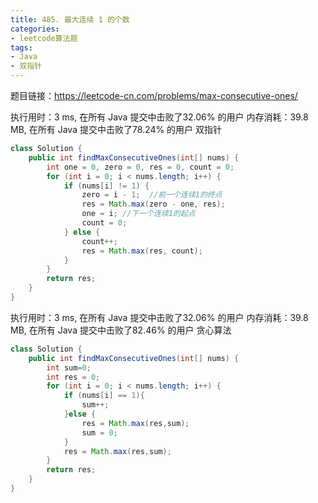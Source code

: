 ```yaml
---
title: 485. 最大连续 1 的个数
categories:
- leetcode算法题
tags:
- Java
- 双指针
---
```

题目链接：https://leetcode-cn.com/problems/max-consecutive-ones/

执行用时：3 ms, 在所有 Java 提交中击败了32.06% 的用户
内存消耗：39.8 MB, 在所有 Java 提交中击败了78.24% 的用户
双指针
``` Java
class Solution {
    public int findMaxConsecutiveOnes(int[] nums) {
        int one = 0, zero = 0, res = 0, count = 0;
        for (int i = 0; i < nums.length; i++) {
            if (nums[i] != 1) {
                zero = i - 1;  //前一个连续1的终点
                res = Math.max(zero - one, res);
                one = i; //下一个连续1的起点
                count = 0;
            } else {
                count++;
                res = Math.max(res, count);
            }
        }
        return res;
    }
}
```

执行用时：3 ms, 在所有 Java 提交中击败了32.06% 的用户
内存消耗：39.8 MB, 在所有 Java 提交中击败了82.46% 的用户
贪心算法
``` Java
class Solution {
    public int findMaxConsecutiveOnes(int[] nums) {
        int sum=0;
        int res = 0;
        for (int i = 0; i < nums.length; i++) {
            if (nums[i] == 1){
                sum++;
            }else {
                res = Math.max(res,sum);
                sum = 0;
            }
            res = Math.max(res,sum);
        }
        return res;
    }
}
```